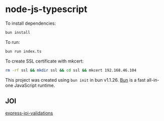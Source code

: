 # node-js-typescript

To install dependencies:

```bash
bun install
```

To run:

```bash
bun run index.ts
```

To create SSL certificate with mkcert:

```bash
rm -rf ssl && mkdir ssl && cd ssl && mkcert 192.168.46.104
```

This project was created using `bun init` in bun v1.1.26. [Bun](https://bun.sh) is a fast all-in-one JavaScript runtime.

## JOI

[express-joi-validations](https://dev.to/mattiamalonni/how-to-validate-node-express-requests-with-joi-middleware-b2c)
